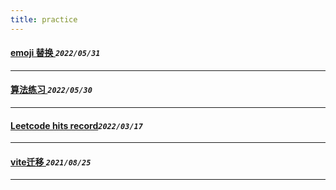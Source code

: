 ```yaml
---
title: practice  
---
```

 #### [emoji 替换  ](/blog/20220531_emoji.md)_`2022/05/31`_
*****
 #### [算法练习  ](/blog/20220530_sword.md)_`2022/05/30`_
*****
 #### [Leetcode hits record](/blog/20220317_leetcode.md)_`2022/03/17`_
*****
 #### [vite迁移      ](/blog/20210825_vite_init.md)_`2021/08/25`_
*****